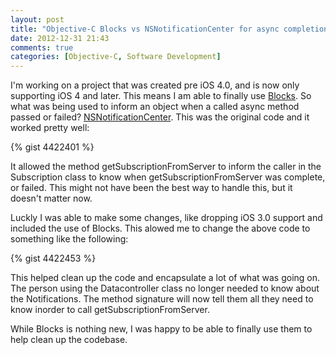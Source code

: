 ```yaml
---
layout: post
title: "Objective-C Blocks vs NSNotificationCenter for async completion"
date: 2012-12-31 21:43
comments: true
categories: [Objective-C, Software Development]
---
```

I'm working on a project that was created pre iOS 4.0, and is now only supporting iOS 4 and later. This means I am able to finally use [Blocks](http://developer.apple.com/library/ios/#documentation/cocoa/Conceptual/Blocks/Articles/00_Introduction.html). So what was being used to inform an object when a called async method passed or failed? [NSNotificationCenter](https://developer.apple.com/library/mac/#documentation/Cocoa/Reference/Foundation/Classes/NSNotificationCenter_Class/Reference/Reference.html). This was the original code and it worked pretty well:

{% gist 4422401 %}

It allowed the method getSubscriptionFromServer to inform the caller in the Subscription class to know when getSubscriptionFromServer was complete, or failed. This might not have been the best way to handle this, but it doesn't matter now.

Luckly I was able to make some changes, like dropping iOS 3.0 support and included the use of Blocks. This alowed me to change the above code to something like the following:

{% gist 4422453 %}

This helped clean up the code and encapsulate a lot of what was going on. The person using the Datacontroller class no longer needed to know about the Notifications. The method signature will now tell them all they need to know inorder to call getSubscriptionFromServer.

While Blocks is nothing new, I was happy to be able to finally use them to help clean up the codebase.

